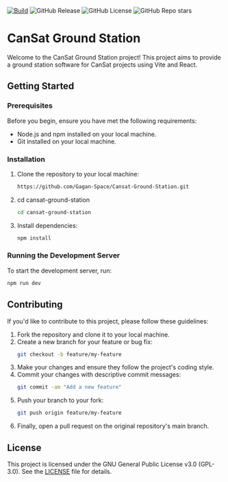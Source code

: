[![Build](https://github.com/Gagan-Space/Cansat-Ground-Station/actions/workflows/deploy.yaml/badge.svg)](https://github.com/Gagan-Space/Cansat-Ground-Station/actions/workflows/deploy.yaml)
![GitHub Release](https://img.shields.io/github/v/release/Gagan-Space/Cansat-Ground-Station)
![GitHub License](https://img.shields.io/github/license/Gagan-Space/Cansat-Ground-Station)
![GitHub Repo stars](https://img.shields.io/github/stars/Gagan-Space/Cansat-Ground-Station?style=flat)

# CanSat Ground Station

Welcome to the CanSat Ground Station project! This project aims to provide a ground station software for CanSat projects using Vite and React.

## Getting Started

### Prerequisites

Before you begin, ensure you have met the following requirements:

- Node.js and npm installed on your local machine.
- Git installed on your local machine.

### Installation

1. Clone the repository to your local machine:
   ```sh
   https://github.com/Gagan-Space/Cansat-Ground-Station.git
   ```
2. cd cansat-ground-station
   ```sh
   cd cansat-ground-station
   ```
3. Install dependencies:
   ```sh
   npm install
   ```

### Running the Development Server

To start the development server, run:

```sh
npm run dev
```

## Contributing

If you'd like to contribute to this project, please follow these guidelines:

1. Fork the repository and clone it to your local machine.
2. Create a new branch for your feature or bug fix:
   ```sh
   git checkout -b feature/my-feature
   ```
3. Make your changes and ensure they follow the project's coding style.
4. Commit your changes with descriptive commit messages:
   ```sh
   git commit -am "Add a new feature"
   ```
5. Push your branch to your fork:
   ```sh
   git push origin feature/my-feature
   ```
6. Finally, open a pull request on the original repository's main branch.

## License

This project is licensed under the GNU General Public License v3.0 (GPL-3.0). See the [LICENSE](LICENSE) file for details.
